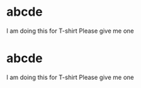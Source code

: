 # abcde
I am doing this for T-shirt
Please give me one
# abcde
I am doing this for T-shirt
Please give me one
